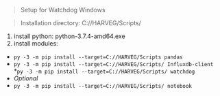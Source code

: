 > Setup for Watchdog Windows

> Installation directory: C://HARVEG/Scripts/

1. install python: python-3.7.4-amd64.exe
2. install modules:
* ```py -3 -m pip install --target=C://HARVEG/Scripts pandas```
* ```py -3 -m pip install --target=C://HARVEG/Scripts/ Influxdb-client```
*```py -3 -m pip install --target=C://HARVEG/Scripts/ watchdog```
* _Optional_
* ```py -3 -m pip install --target=C://HARVEG/Scripts/ notebook```
